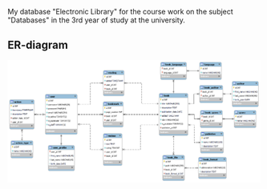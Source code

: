 My database "Electronic Library" for the course work on the subject "Databases" in the 3rd year of study at the university.

## ER-diagram
![ER-diagram](library.png)

